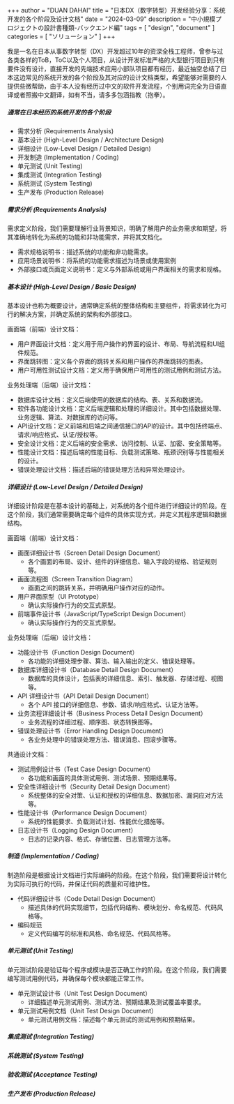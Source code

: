 +++
author = "DUAN DAHAI"
title = "日本DX（数字转型）开发经验分享：系统开发的各个阶段及设计文档"
date = "2024-03-09"
description = "中小規模プロジェクトの設計書種類-バックエンド編"
tags = [
    "design",
    "document"
    ]
categories = [
    "ソリューション"
]
+++

我是一名在日本从事数字转型（DX）开发超过10年的资深全栈工程师，曾参与过各类各样的ToB，ToC以及个人项目，从设计开发标准严格的大型银行项目到只有要件没有设计，直接开发的先端技术应用小部队项目都有经历，最近抽空总结了日本这边常见的系统开发的各个阶段及其对应的设计文档类型，希望能够对需要的人提供些微帮助，由于本人没有经历过中文的软件开发流程，个别用词完全为日语直译或者照搬中文翻译，如有不当，请多多包涵指教（抱拳）。

##### 通常在日本经历的系统开发的各个阶段

* 需求分析 (Requirements Analysis)
* 基本设计 (High-Level Design / Architecture Design)
* 详细设计 (Low-Level Design / Detailed Design)
* 开发制造 (Implementation / Coding)
* 单元测试 (Unit Testing)
* 集成测试 (Integration Testing)
* 系统测试 (System Testing)
* 生产发布 (Production Release)

##### 需求分析 (Requirements Analysis)
需求定义阶段，我们需要理解行业背景知识，明确了解用户的业务需求和期望，将其准确地转化为系统的功能和非功能需求，并将其文档化。

* 需求规格说明书：描述系统的功能和非功能需求。
* 应用场景说明书：将系统的功能需求描述为场景或使用案例
* 外部接口或页面定义说明书：定义与外部系统或用户界面相关的需求和规格。

##### 基本设计 (High-Level Design / Basic Design)
基本设计也称为概要设计，通常确定系统的整体结构和主要组件，将需求转化为可行的解决方案，并确定系统的架构和外部接口。

画面端（前端）设计文档：
* 用户界面设计文档：定义用于用户操作的界面的设计、布局、导航流程和UI组件规范。
* 界面跳转图：定义各个界面的跳转关系和用户操作的界面跳转的图表。
* 用户可用性测试设计文档：定义用于确保用户可用性的测试用例和测试方法。

业务处理端（后端）设计文档：
* 数据库设计文档：定义后端使用的数据库的结构、表、关系和数据流。
* 软件各功能设计文档：定义后端逻辑和处理的详细设计。其中包括数据处理、业务逻辑、算法、对数据库的访问等。
* API设计文档：定义前端和后端之间通信接口的API的设计。其中包括终端点、请求/响应格式、认证/授权等。
* 安全设计文档：定义后端的安全需求、访问控制、认证、加密、安全策略等。
* 性能设计文档：描述后端的性能目标、负载测试策略、瓶颈识别等与性能相关的设计。
* 错误处理设计文档：描述后端的错误处理方法和异常处理设计。

##### 详细设计 (Low-Level Design / Detailed Design)
详细设计阶段是在基本设计的基础上，对系统的各个组件进行详细设计的阶段。在这个阶段，我们通常需要确定每个组件的具体实现方式，并定义其程序逻辑和数据结构。

画面端（前端）设计文档：
* 画面详细设计书（Screen Detail Design Document）
    - 各个画面的布局、设计、组件的详细信息、输入字段的规格、验证规则等。
* 画面流程图（Screen Transition Diagram）
    - 画面之间的跳转关系，并明确用户操作对应的动作。
* 用户界面原型（UI Prototype）
    - 确认实际操作行为的交互式原型。
* 前端事件设计书（JavaScript/TypeScript Design Document）
    - 确认实际操作行为的交互式原型。

业务处理端（后端）设计文档：
* 功能设计书（Function Design Document）
    - 各功能的详细处理步骤、算法、输入输出的定义、错误处理等。
* 数据库详细设计书（Database Detail Design Document）
    - 数据库的具体设计，包括表的详细信息、索引、触发器、存储过程、视图等。
* API 详细设计书（API Detail Design Document）
    - 各个 API 接口的详细信息、参数、请求/响应格式、认证方法等。
* 业务流程详细设计书（Business Process Detail Design Document）
    - 业务流程的详细过程、顺序图、状态转换图等。
* 错误处理设计书（Error Handling Design Document）
    - 各业务处理中的错误处理方法、错误消息、回滚步骤等。

共通设计文档：
* 测试用例设计书（Test Case Design Document）
    - 各功能和画面的具体测试用例、测试场景、预期结果等。
* 安全性详细设计书（Security Detail Design Document）
    - 系统整体的安全对策、认证和授权的详细信息、数据加密、漏洞应对方法等。
* 性能设计书（Performance Design Document）
    - 系统的性能要求、负载测试计划、性能优化措施等。
* 日志设计书（Logging Design Document）
    - 日志的记录内容、格式、存储位置、日志管理方法等。


##### 制造 (Implementation / Coding)
制造阶段是根据设计文档进行实际编码的阶段。在这个阶段，我们需要将设计转化为实际可执行的代码，并保证代码的质量和可维护性。
* 代码详细设计书（Code Detail Design Document）
   - 描述具体的代码实现细节，包括代码结构、模块划分、命名规范、代码风格等。
* 编码规范
   - 定义代码编写的标准和风格、命名规范、代码风格等。


##### 单元测试 (Unit Testing)
单元测试阶段是验证每个程序或模块是否正确工作的阶段。在这个阶段，我们需要编写测试用例代码，并确保每个模块都能正常工作。
* 单元测试设计书（Unit Test Design Document）
   - 详细描述单元测试用例、测试方法、预期结果及测试覆盖率要求。
* 单元测试用例文档（Unit Test Design Document）
   - 单元测试用例文档：描述每个单元测试的测试用例和预期结果。


##### 集成测试 (Integration Testing)


##### 系统测试 (System Testing)

##### 验收测试 (Acceptance Testing)

##### 生产发布 (Production Release)